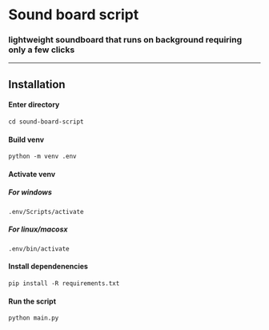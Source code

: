 # Sound board script
### lightweight soundboard that runs on background requiring only a few clicks
---
## Installation
#### Enter directory
```
cd sound-board-script
```
#### Build venv
```
python -m venv .env
```
#### Activate venv
##### For windows
```
.env/Scripts/activate
```
##### For linux/macosx
```
.env/bin/activate
```
#### Install dependenencies
```
pip install -R requirements.txt
```
#### Run the script
```
python main.py
```
